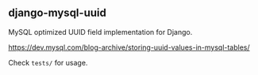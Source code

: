 django-mysql-uuid
---

MySQL optimized UUID field implementation for Django.

https://dev.mysql.com/blog-archive/storing-uuid-values-in-mysql-tables/

Check `tests/` for usage.